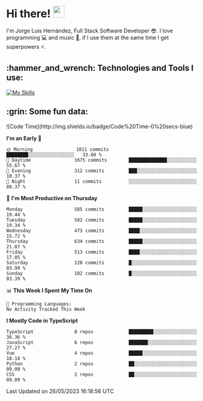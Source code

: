 <h1 align="left">
 <abc>
  <br>Hi there! <img src="https://user-images.githubusercontent.com/42378118/110234147-e3259600-7f4e-11eb-95be-0c4047144dea.gif" width="30"><br>
 </abc>
</h1>

I'm Jorge Luis Hernández, Full Stack Software Developer :sunglasses:. I love programming :computer: and music :musical_score:, if I use them at the same time I get superpowers :zap:. 


<h2 align="left">:hammer_and_wrench: Technologies and Tools I use:</h2>

[![My Skills](https://skillicons.dev/icons?i=js,ts,html,css,py,vue,react,next,nest,postgres,mysql)](https://skillicons.dev)

<h2 align="left">:grin: Some fun data:</h2>
<!--START_SECTION:waka-->
![Code Time](http://img.shields.io/badge/Code%20Time-0%20secs-blue)

**I'm an Early 🐤** 

```text
🌞 Morning                1011 commits        ████████░░░░░░░░░░░░░░░░░   33.60 % 
🌆 Daytime                1675 commits        ██████████████░░░░░░░░░░░   55.67 % 
🌃 Evening                312 commits         ███░░░░░░░░░░░░░░░░░░░░░░   10.37 % 
🌙 Night                  11 commits          ░░░░░░░░░░░░░░░░░░░░░░░░░   00.37 % 
```
📅 **I'm Most Productive on Thursday** 

```text
Monday                   585 commits         █████░░░░░░░░░░░░░░░░░░░░   19.44 % 
Tuesday                  582 commits         █████░░░░░░░░░░░░░░░░░░░░   19.34 % 
Wednesday                473 commits         ████░░░░░░░░░░░░░░░░░░░░░   15.72 % 
Thursday                 634 commits         █████░░░░░░░░░░░░░░░░░░░░   21.07 % 
Friday                   513 commits         ████░░░░░░░░░░░░░░░░░░░░░   17.05 % 
Saturday                 120 commits         █░░░░░░░░░░░░░░░░░░░░░░░░   03.99 % 
Sunday                   102 commits         █░░░░░░░░░░░░░░░░░░░░░░░░   03.39 % 
```


📊 **This Week I Spent My Time On** 

```text
💬 Programming Languages: 
No Activity Tracked This Week
```

**I Mostly Code in TypeScript** 

```text
TypeScript               8 repos             █████████░░░░░░░░░░░░░░░░   36.36 % 
JavaScript               6 repos             ███████░░░░░░░░░░░░░░░░░░   27.27 % 
Vue                      4 repos             █████░░░░░░░░░░░░░░░░░░░░   18.18 % 
Python                   2 repos             ██░░░░░░░░░░░░░░░░░░░░░░░   09.09 % 
CSS                      2 repos             ██░░░░░░░░░░░░░░░░░░░░░░░   09.09 % 
```




 Last Updated on 26/05/2023 16:18:56 UTC
<!--END_SECTION:waka-->
